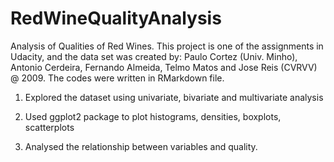 # RedWineQualityAnalysis
Analysis of Qualities of Red Wines.
This project is one of the assignments in Udacity, and the data set was created by: Paulo Cortez (Univ. Minho), Antonio Cerdeira, Fernando Almeida, Telmo Matos and Jose Reis (CVRVV) @ 2009.
The codes were written in RMarkdown file.

1. Explored the dataset using univariate, bivariate and multivariate analysis

2. Used ggplot2 package to plot histograms, densities, boxplots, scatterplots

3. Analysed the relationship between variables and quality.
